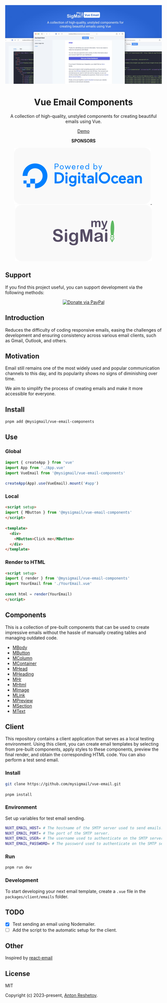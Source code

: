 <img src="./hero.jpg">

<h1 align="center">Vue Email Components</h1>

<p align="center">A collection of high-quality, unstyled components for creating beautiful emails using Vue.</p>

<p align="center">
  <a href="https://vue-email.mysigmail.com">Demo</a>
</p>

<p align="center">
  <strong>SPONSORS</strong>
</p>

<p align="center">
  <a href="https://m.do.co/c/f2bb3bfab2e6">
    <img src='.github/assets/DO.svg'>
  </a>
  &nbsp;
  <a href="https://mysigmail.com/?ref=github/massCodeIO">
    <img src='.github/assets/MySigMail.svg'>
  </a>
</p>

## Support

If you find this project useful, you can support development via the following methods:

<div align="center">

[![Donate via PayPal](https://img.shields.io/badge/donate-PayPal-blue.svg?style=popout&logo=paypal)](https://paypal.me/antongithub)

</div>

## Introduction

Reduces the difficulty of coding responsive emails, easing the challenges of development and ensuring consistency across various email clients, such as Gmail, Outlook, and others.

## Motivation

Email still remains one of the most widely used and popular communication channels to this day, and its popularity shows no signs of diminishing over time.

We aim to simplify the process of creating emails and make it more accessible for everyone.

## Install

```bash
pnpm add @mysigmail/vue-email-components
```

## Use

### Global

```js
import { createApp } from 'vue'
import App from './App.vue'
import VueEmail from '@mysigmail/vue-email-components'

createApp(App).use(VueEmail).mount('#app')
```

### Local

```html
<script setup>
import { MButton } from '@mysigmail/vue-email-components'
</script>

<template>
  <div>
    <MButton>Click me</MButton>
  </div>
</template>
```

### Render to HTML

```html
<script setup>
import { render } from '@mysigmail/vue-email-components'
import YourEmail from './YourEmail.vue'

const html = render(YourEmail)
</script>
```

## Components

This is a collection of pre-built components that can be used to create impressive emails without the hassle of manually creating tables and managing outdated code.

- [MBody](https://github.com/mysigmail/vue-email/tree/main/packages/components/src/body)
- [MButton](https://github.com/mysigmail/vue-email/tree/main/packages/components/src/button)
- [MColumn](https://github.com/mysigmail/vue-email/tree/main/packages/components/src/column)
- [MContainer](https://github.com/mysigmail/vue-email/tree/main/packages/components/src/container)
- [MHead](https://github.com/mysigmail/vue-email/tree/main/packages/components/src/head)
- [MHeading](https://github.com/mysigmail/vue-email/tree/main/packages/components/src/heading)
- [MHr](https://github.com/mysigmail/vue-email/tree/main/packages/components/src/hr)
- [MHtml](https://github.com/mysigmail/vue-email/tree/main/packages/components/src/html)
- [MImage](https://github.com/mysigmail/vue-email/tree/main/packages/components/src/img)
- [MLink](https://github.com/mysigmail/vue-email/tree/main/packages/components/src/link)
- [MPreview](https://github.com/mysigmail/vue-email/tree/main/packages/components/src/preview)
- [MSection](https://github.com/mysigmail/vue-email/tree/main/packages/components/src/section)
- [MText](https://github.com/mysigmail/vue-email/tree/main/packages/components/src/text)

## Client

This repository contains a client application that serves as a local testing environment. Using this client, you can create email templates by selecting from pre-built components, apply styles to these components, preview the final render, and obtain the corresponding HTML code. You can also perform a test send email.

### Install

```bash
git clone https://github.com/mysigmail/vue-email.git

pnpm install
```

### Environment

Set up variables for test email sending.

```bash
NUXT_EMAIL_HOST= # The hostname of the SMTP server used to send emails.
NUXT_EMAIL_PORT= # The port of the SMTP server.
NUXT_EMAIL_USER= # The username used to authenticate on the SMTP server.
NUXT_EMAIL_PASSWORD= # The password used to authenticate on the SMTP server.
```

### Run

```bash
pnpm run dev
```

### Development

To start developing your next email template, create a <code>.vue</code> file in the <code>packages/client/emails</code> folder.


## TODO

- [x] Test sending an email using Nodemailer.
- [ ] Add the script to the automatic setup for the client.
## Other

Inspired by [react-email](https://github.com/resendlabs/react-email)

## License

MIT

Copyright (c) 2023-present, [Anton Reshetov](https://github.com/antonreshetov).